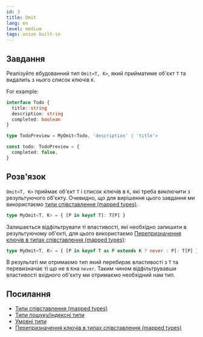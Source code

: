 ```yaml
---
id: 3
title: Omit
lang: en
level: medium
tags: union built-in
---
```


## Завдання

Реалізуйте вбудованний тип `Omit<T, K>`, який прийматиме об'єкт `T` та видалить з нього список ключів `K`.

For example:

```ts
interface Todo {
  title: string
  description: string
  completed: boolean
}

type TodoPreview = MyOmit<Todo, 'description' | 'title'>

const todo: TodoPreview = {
  completed: false,
}
```

## Розв'язок

`Omit<T, K>` приймає об'єкт `T` і список ключів в `K`, які треба виключити з результуючого об'єкту.
Очевидно, що для вирішення цього завдання ми використаємо [типи співставлення (mapped types)](https://www.typescriptlang.org/docs/handbook/advanced-types.html#mapped-types).

```typescript
type MyOmit<T, K> = { [P in keyof T]: T[P] }
```

Залишається відфільтрувати ті властивості, які необхідно залишити в результуючому об'єкті, для цього використаємо [Перепризначення ключів в типах співставлення (mapped types)](https://www.typescriptlang.org/docs/handbook/release-notes/typescript-4-1.html#key-remapping-in-mapped-types):

```typescript
type MyOmit<T, K> = { [P in keyof T as P extends K ? never : P]: T[P] }
```

В результаті ми отримаємо тип який перебирає властивості з `T` та перевизначає ті що не в `K`на `never`.
Таким чином відфільтрувавши властивості вхідного об'єкту ми отримаємо необхідний нам тип.

## Посилання

- [Типи співставлення (mapped types)](https://www.typescriptlang.org/docs/handbook/advanced-types.html#mapped-types)
- [Типи пошуку/індексні типи](https://www.typescriptlang.org/docs/handbook/advanced-types.html#index-types)
- [Умовні типи](https://www.typescriptlang.org/docs/handbook/advanced-types.html#conditional-types)
- [Перепризначення ключів в типах співставлення (mapped types)](https://www.typescriptlang.org/docs/handbook/release-notes/typescript-4-1.html#key-remapping-in-mapped-types)
